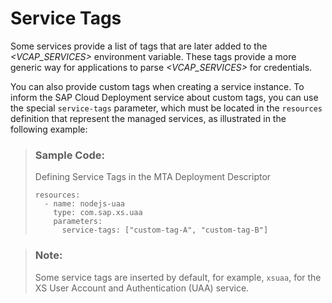 <!-- loio3e36d133d9f342d4a3a6fde235783ccc -->

# Service Tags

Some services provide a list of tags that are later added to the *<VCAP\_SERVICES\>* environment variable. These tags provide a more generic way for applications to parse *<VCAP\_SERVICES\>* for credentials.

You can also provide custom tags when creating a service instance. To inform the SAP Cloud Deployment service about custom tags, you can use the special `service-tags` parameter, which must be located in the `resources` definition that represent the managed services, as illustrated in the following example:

> ### Sample Code:  
> Defining Service Tags in the MTA Deployment Descriptor
> 
> ```
> resources: 
>   - name: nodejs-uaa 
>     type: com.sap.xs.uaa 
>     parameters: 
>       service-tags: ["custom-tag-A", "custom-tag-B"] 
> ```

> ### Note:  
> Some service tags are inserted by default, for example, `xsuaa`, for the XS User Account and Authentication \(UAA\) service.

